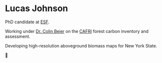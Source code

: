 # Lucas Johnson 

PhD candidate at [ESF](https://www.esf.edu/).

Working under [Dr. Colin Beier](https://www.esf.edu/faculty/beier/) on the [CAFRI](https://cafri-ny.org/) forest carbon inventory and assessment.

Developing high-resolution aboveground biomass maps for New York State.

:evergreen_tree:

